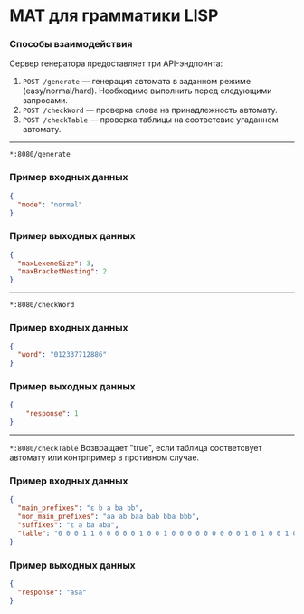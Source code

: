 
# MAT для грамматики LISP

### Способы взаимодействия

Сервер генератора предоставляет три API-эндпоинта:

1. `POST /generate` — генерация автомата в заданном режиме (easy/normal/hard). Необходимо выполнить перед следующими запросами.
2. `POST /checkWord` — проверка слова на принадлежность автомату.
3. `POST /checkTable` — проверка таблицы на соответсвие угаданном автомату.

---

`*:8080/generate`
### Пример входных данных
```json
{
  "mode": "normal"
}
```
### Пример выходных данных
```json
{
  "maxLexemeSize": 3,
  "maxBracketNesting": 2
}
```
---

`*:8080/checkWord`
### Пример входных данных

```json
{
  "word": "012337712886"
}
```
### Пример выходных данных
```json
{
    "response": 1
}
```
---
`*:8080/checkTable`
Возвращает "true", если таблица соответсвует автомату или контрпример в противном случае.
### Пример входных данных
```json
{
  "main_prefixes": "ε b a ba bb",
  "non_main_prefixes": "aa ab baa bab bba bbb",
  "suffixes": "ε a ba aba",
  "table": "0 0 0 1 1 0 0 0 0 0 1 0 0 1 0 0 0 0 0 0 0 0 0 1 0 1 0 0 1 0 0 0 0 0 0 0 0 0 0 0 0 0 0 0"
}
```

### Пример выходных данных
```json
{
  "response": "asa"
}
```
